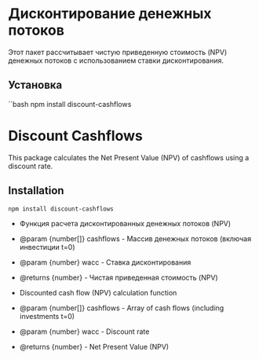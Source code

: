 # Дисконтирование денежных потоков

Этот пакет рассчитывает чистую приведенную стоимость (NPV) денежных потоков с использованием ставки дисконтирования.

## Установка

``bash
npm install discount-cashflows

# Discount Cashflows

This package calculates the Net Present Value (NPV) of cashflows using a discount rate.

## Installation

```bash
npm install discount-cashflows
```

- Функция расчета дисконтированных денежных потоков (NPV)
- @param {number[]} cashflows - Массив денежных потоков (включая инвестиции t=0)
- @param {number} wacc - Ставка дисконтирования
- @returns {number} - Чистая приведенная стоимость (NPV)

- Discounted cash flow (NPV) calculation function
- @param {number[]} cashflows - Array of cash flows (including investments t=0)
- @param {number} wacc - Discount rate
- @returns {number} - Net Present Value (NPV)
